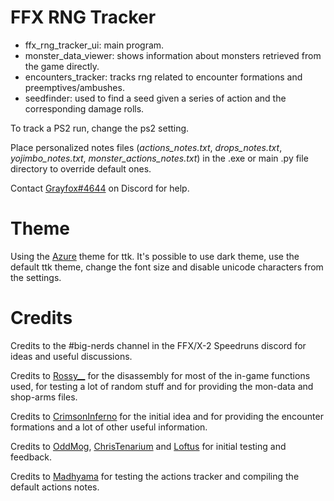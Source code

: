 # FFX RNG Tracker
* ffx_rng_tracker_ui: main program.
* monster_data_viewer: shows information about monsters retrieved from the game directly.
* encounters_tracker: tracks rng related to encounter formations and preemptives/ambushes.
* seedfinder: used to find a seed given a series of action and the corresponding damage rolls.

To track a PS2 run, change the ps2 setting.

Place personalized notes files (*actions_notes.txt*, *drops_notes.txt*, *yojimbo_notes.txt*, *monster_actions_notes.txt*) in the .exe or main .py file directory to override default ones.

Contact [Grayfox#4644](https://discordapp.com/users/195955977223143426/) on Discord for help.

# Theme
Using the [Azure](https://github.com/rdbende/Azure-ttk-theme) theme for ttk.
It's possible to use dark theme, use the default ttk theme, change the font size and disable unicode characters from the settings.

# Credits
Credits to the #big-nerds channel in the FFX/X-2 Speedruns discord for ideas and useful discussions.

Credits to [Rossy__](https://twitter.com/Rossy__TTV) for the disassembly for most of the in-game functions used, for testing a lot of random stuff and for providing the mon-data and shop-arms files.

Credits to [CrimsonInferno](https://www.twitch.tv/crimsoninferno9) for the initial idea and for providing the encounter formations and a lot of other useful information.

Credits to [OddMog](https://www.twitch.tv/oddmog), [ChrisTenarium](https://www.twitch.tv/christenarium) and [Loftus](https://www.twitch.tv/loftus) for initial testing and feedback.

Credits to [Madhyama](https://www.twitch.tv/madhyama) for testing the actions tracker and compiling the default actions notes.
